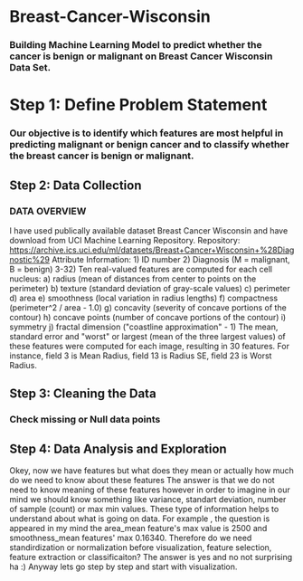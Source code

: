 # Breast-Cancer-Wisconsin
### Building Machine Learning Model to predict whether the cancer is benign or malignant on Breast Cancer Wisconsin Data Set.
# Step 1: Define Problem Statement
### Our objective is to identify which features are most helpful in predicting malignant or benign cancer and to classify whether the breast cancer is benign or malignant.

## Step 2: Data Collection
### DATA OVERVIEW
I have used publically available dataset Breast Cancer Wisconsin and have download from UCI Machine Learning Repository. Repository: https://archive.ics.uci.edu/ml/datasets/Breast+Cancer+Wisconsin+%28Diagnostic%29 Attribute Information: 1) ID number 2) Diagnosis (M = malignant, B = benign) 3-32) Ten real-valued features are computed for each cell nucleus: a) radius (mean of distances from center to points on the perimeter) b) texture (standard deviation of gray-scale values) c) perimeter d) area e) smoothness (local variation in radius lengths) f) compactness (perimeter^2 / area - 1.0) g) concavity (severity of concave portions of the contour) h) concave points (number of concave portions of the contour) i) symmetry j) fractal dimension ("coastline approximation" - 1) The mean, standard error and "worst" or largest (mean of the three largest values) of these features were computed for each image, resulting in 30 features. For instance, field 3 is Mean Radius, field 13 is Radius SE, field 23 is Worst Radius.

## Step 3: Cleaning the Data

### Check missing or Null data points

## Step 4: Data Analysis and Exploration
Okey, now we have features but what does they mean or actually how much do we need to know about these features The answer is that we do not need to know meaning of these features however in order to imagine in our mind we should know something like variance, standart deviation, number of sample (count) or max min values. These type of information helps to understand about what is going on data. For example , the question is appeared in my mind the area_mean feature's max value is 2500 and smoothness_mean features' max 0.16340. Therefore do we need standirdization or normalization before visualization, feature selection, feature extraction or classificaiton? The answer is yes and no not surprising ha :) Anyway lets go step by step and start with visualization.
